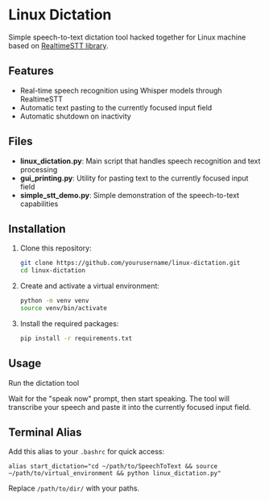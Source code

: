 # Linux Dictation

Simple speech-to-text dictation tool hacked together for Linux machine based on [RealtimeSTT library](https://github.com/KoljaB/RealtimeSTT?tab=readme-ov-file#realtimestt). 

## Features

- Real-time speech recognition using Whisper models through RealtimeSTT
- Automatic text pasting to the currently focused input field
- Automatic shutdown on inactivity

## Files

- **linux_dictation.py**: Main script that handles speech recognition and text processing
- **gui_printing.py**: Utility for pasting text to the currently focused input field
- **simple_stt_demo.py**: Simple demonstration of the speech-to-text capabilities

## Installation

1. Clone this repository:
   ```bash
   git clone https://github.com/yourusername/linux-dictation.git
   cd linux-dictation
   ```

2. Create and activate a virtual environment:
   ```bash
   python -m venv venv
   source venv/bin/activate
   ```

3. Install the required packages:
   ```bash
   pip install -r requirements.txt
   ```

## Usage

Run the dictation tool


Wait for the "speak now" prompt, then start speaking. The tool will transcribe your speech and paste it into the currently focused input field.

## Terminal Alias

Add this alias to your `.bashrc` for quick access:

`alias start_dictation="cd ~/path/to/SpeechToText && source ~/path/to/virtual_environment && python linux_dictation.py"`

Replace `/path/to/dir/` with your paths.
